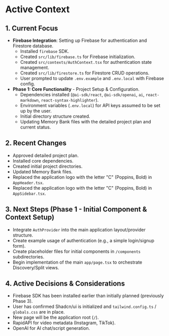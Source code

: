 # Active Context

## 1. Current Focus
- **Firebase Integration**: Setting up Firebase for authentication and Firestore database.
  - Installed `firebase` SDK.
  - Created `src/lib/firebase.ts` for Firebase initialization.
  - Created `src/contexts/AuthContext.tsx` for authentication state management.
  - Created `src/lib/firestore.ts` for Firestore CRUD operations.
  - User prompted to update `.env.example` and `.env.local` with Firebase config.
- **Phase 1: Core Functionality** - Project Setup & Configuration.
  - Dependencies installed (`@ai-sdk/react`, `@ai-sdk/openai`, `ai`, `react-markdown`, `react-syntax-highlighter`).
  - Environment variables (`.env.local`) for API keys assumed to be set up by the user.
  - Initial directory structure created.
  - Updating Memory Bank files with the detailed project plan and current status.

## 2. Recent Changes
- Approved detailed project plan.
- Installed core dependencies.
- Created initial project directories.
- Updated Memory Bank files.
- Replaced the application logo with the letter "C" (Poppins, Bold) in `AppHeader.tsx`.
- Replaced the application logo with the letter "C" (Poppins, Bold) in `AppSidebar.tsx`.

## 3. Next Steps (Phase 1 - Initial Component & Context Setup)
- Integrate `AuthProvider` into the main application layout/provider structure.
- Create example usage of authentication (e.g., a simple login/signup form).
- Create placeholder files for initial components in `/components` subdirectories.
- Begin implementation of the main `app/page.tsx` to orchestrate Discovery/Split views.

## 4. Active Decisions & Considerations
- Firebase SDK has been installed earlier than initially planned (previously Phase 3).
- User has confirmed Shadcn/ui is initialized and `tailwind.config.ts` / `globals.css` are in place.
- New page will be the application root (`/`).
- RapidAPI for video metadata (Instagram, TikTok).
- OpenAI for AI chat/script generation. 